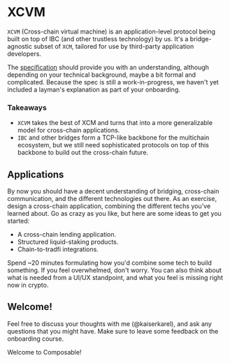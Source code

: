# XCVM

`XCVM` (Cross-chain virtual machine) is an application-level protocol being built on top of IBC (and other trustless technology) by us. It's a bridge-agnostic subset of `XCM`, tailored for use by third-party application developers. 

The [specification](https://github.com/ComposableFi/composable/blob/main/xcvm/SPEC.md) should provide you with an understanding, although depending on your technical background, maybe a bit formal and complicated. Because the spec is still a work-in-progress, we haven't yet included a layman's explanation as part of your onboarding. 

### Takeaways

- `XCVM` takes the best of XCM and turns that into a more generalizable model for cross-chain applications.
- `IBC` and other bridges form a TCP-like backbone for the multichain ecosystem, but we still need sophisticated protocols on top of this backbone to build out the cross-chain future.

## Applications

By now you should have a decent understanding of bridging, cross-chain communication, and the different technologies out there. As an exercise, design a cross-chain application, combining the different techs you've learned about. Go as crazy as you like, but here are some ideas to get you started:

- A cross-chain lending application.
- Structured liquid-staking products.
- Chain-to-tradfi integrations.

Spend ~20 minutes formulating how you'd combine some tech to build something. If you feel overwhelmed, don't worry. You can also think about what is needed from a UI/UX standpoint, and what you feel is missing right now in crypto.

## Welcome!

Feel free to discuss your thoughts with me (@kaiserkarel), and ask any questions that you might have. Make sure to leave some feedback on the onboarding course. 

Welcome to Composable!